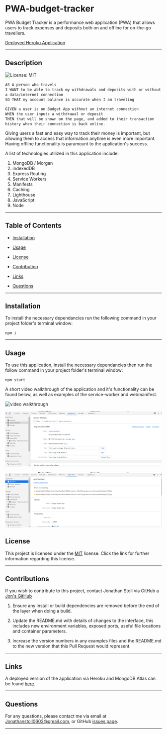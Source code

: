 # PWA-budget-tracker
PWA Budget Tracker is a performance web application (PWA) that allows users to track expenses and deposits both on and offline for on-the-go travellers.

[Deployed Heroku Application](https://github.com/jonathanstoll0603/PWA-budget-tracker)

---
    
## Description
    
![License: MIT](https://img.shields.io/badge/License-MIT-yellow.svg)

```
AS A person who travels
I WANT to be able to track my withdrawals and deposits with or without a data/internet connection
SO THAT my account balance is accurate when I am traveling
```
```
GIVEN a user is on Budget App without an internet connection
WHEN the user inputs a withdrawal or deposit
THEN that will be shown on the page, and added to their transaction history when their connection is back online.
```

Giving users a fast and easy way to track their money is important, but allowing them to access that information anytime is even more important. Having offline functionality is paramount to the application's success. 

A list of technologies utilized in this application include: 

1. MongoDB / Morgan
2. indexedDB
3. Express Routing
4. Service Workers
5. Manifests
6. Caching
7. Lighthouse
8. JavaScript
9. Node


---
    
## Table of Contents
    
* [Installation](#installation)
    
* [Usage](#usage)
    
* [License](#license)
    
* [Contribution](#contribution)
    
* [Links](#links)
    
* [Questions](#questions)
    
---
    
## Installation

To install the necessary dependancies run the following command in your project folder's terminal window:
    
```
npm i
```

---
    
## Usage
    
To use this application, install the necessary dependancies then run the follow command in your project folder's terminal window:

```
npm start
```

A short video walkthrough of the application and it's functionality can be found below, as well as examples of the service-worker and webmanifest.


![video walkthrough](./public/media/PWA-budget-tracker-gif.gif)

![service-worker](./public/media/service-worker.png)

![webmanifest](./public/media/webmanifest.png)

    
## License

This project is licensed under the [MIT](https://opensource.org/licenses/MIT) license. Click the link for further information regarding this license. 

---

## Contributions
    
If you wish to contribute to this project, contact Jonathan Stoll via GitHub a [Jon's GitHub](https://github.com/jonathanstoll0603)

1. Ensure any install or build dependencies are removed before the end of the layer when doing a build.

2. Update the README.md with details of changes to the interface, this includes new environment variables, exposed ports, useful file locations and container parameters.

3. Increase the version numbers in any examples files and the README.md to the new version that this Pull Request would represent. 

---

## Links

A deployed version of the application via Heroku and MongoDB Atlas can be found [here](https://vast-crag-09121.herokuapp.com/).

---
    
    
## Questions
    
For any questions, please contact me via email at Jonathanstoll0603@gmail.com, or GitHub [issues page](https://github.com/jonathanstoll0603/readme-generator/issues).
    
---   
